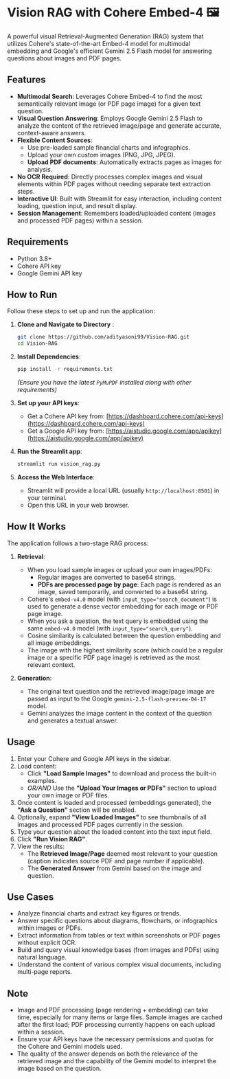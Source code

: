  # Vision RAG with Cohere Embed-4 🖼️

A powerful visual Retrieval-Augmented Generation (RAG) system that utilizes Cohere's state-of-the-art Embed-4 model for multimodal embedding and Google's efficient Gemini 2.5 Flash model for answering questions about images and PDF pages.

## Features

- **Multimodal Search**: Leverages Cohere Embed-4 to find the most semantically relevant image (or PDF page image) for a given text question.
- **Visual Question Answering**: Employs Google Gemini 2.5 Flash to analyze the content of the retrieved image/page and generate accurate, context-aware answers.
- **Flexible Content Sources**: 
    - Use pre-loaded sample financial charts and infographics.
    - Upload your own custom images (PNG, JPG, JPEG).
    - **Upload PDF documents**: Automatically extracts pages as images for analysis.
- **No OCR Required**: Directly processes complex images and visual elements within PDF pages without needing separate text extraction steps.
- **Interactive UI**: Built with Streamlit for easy interaction, including content loading, question input, and result display.
- **Session Management**: Remembers loaded/uploaded content (images and processed PDF pages) within a session.

## Requirements

- Python 3.8+
- Cohere API key
- Google Gemini API key

## How to Run

Follow these steps to set up and run the application:

1.  **Clone and Navigate to Directory** :
    ```bash
    git clone https://github.com/adityasoni99/Vision-RAG.git
    cd Vision-RAG
    ```

2.  **Install Dependencies**:
    ```bash
    pip install -r requirements.txt
    ```
    *(Ensure you have the latest `PyMuPDF` installed along with other requirements)*

3.  **Set up your API keys**:
    - Get a Cohere API key from: [https://dashboard.cohere.com/api-keys](https://dashboard.cohere.com/api-keys)
    - Get a Google API key from: [https://aistudio.google.com/app/apikey](https://aistudio.google.com/app/apikey)

4.  **Run the Streamlit app**:
    ```bash
    streamlit run vision_rag.py
    ```

5.  **Access the Web Interface**:
    - Streamlit will provide a local URL (usually `http://localhost:8501`) in your terminal.
    - Open this URL in your web browser.

## How It Works

The application follows a two-stage RAG process:

1.  **Retrieval**: 
    - When you load sample images or upload your own images/PDFs:
        - Regular images are converted to base64 strings.
        - **PDFs are processed page by page**: Each page is rendered as an image, saved temporarily, and converted to a base64 string.
    - Cohere's `embed-v4.0` model (with `input_type="search_document"`) is used to generate a dense vector embedding for each image or PDF page image.
    - When you ask a question, the text query is embedded using the same `embed-v4.0` model (with `input_type="search_query"`).
    - Cosine similarity is calculated between the question embedding and all image embeddings.
    - The image with the highest similarity score (which could be a regular image or a specific PDF page image) is retrieved as the most relevant context.

2.  **Generation**:
    - The original text question and the retrieved image/page image are passed as input to the Google `gemini-2.5-flash-preview-04-17` model.
    - Gemini analyzes the image content in the context of the question and generates a textual answer.

## Usage

1.  Enter your Cohere and Google API keys in the sidebar.
2.  Load content:
    - Click **"Load Sample Images"** to download and process the built-in examples.
    - *OR/AND* Use the **"Upload Your Images or PDFs"** section to upload your own image or PDF files.
3.  Once content is loaded and processed (embeddings generated), the **"Ask a Question"** section will be enabled.
4.  Optionally, expand **"View Loaded Images"** to see thumbnails of all images and processed PDF pages currently in the session.
5.  Type your question about the loaded content into the text input field.
6.  Click **"Run Vision RAG"**.
7.  View the results:
    - The **Retrieved Image/Page** deemed most relevant to your question (caption indicates source PDF and page number if applicable).
    - The **Generated Answer** from Gemini based on the image and question.

## Use Cases

- Analyze financial charts and extract key figures or trends.
- Answer specific questions about diagrams, flowcharts, or infographics within images or PDFs.
- Extract information from tables or text within screenshots or PDF pages without explicit OCR.
- Build and query visual knowledge bases (from images and PDFs) using natural language.
- Understand the content of various complex visual documents, including multi-page reports.

## Note

- Image and PDF processing (page rendering + embedding) can take time, especially for many items or large files. Sample images are cached after the first load; PDF processing currently happens on each upload within a session.
- Ensure your API keys have the necessary permissions and quotas for the Cohere and Gemini models used.
- The quality of the answer depends on both the relevance of the retrieved image and the capability of the Gemini model to interpret the image based on the question.